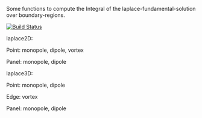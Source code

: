 Some functions to compute the Integral of the laplace-fundamental-solution over boundary-regions.

[![Build Status](https://travis-ci.org/looooo/laplace_kernels.svg?branch=master)](https://travis-ci.org/looooo/laplace_kernels)

laplace2D:

Point:
monopole, dipole, vortex

Panel:
monopole, dipole

laplace3D:

Point:
monopole, dipole

Edge:
vortex

Panel:
monopole, dipole
